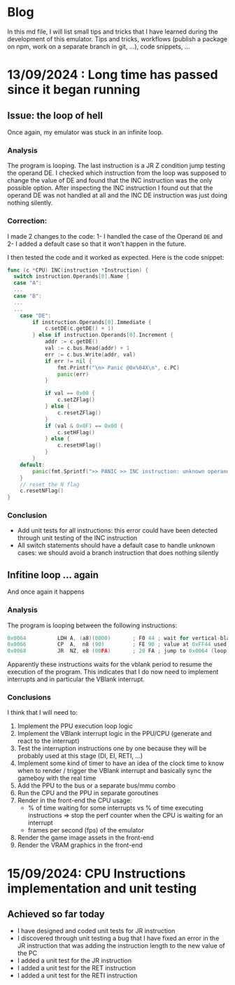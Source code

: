 # Blog

In this md file, I will list small tips and tricks that I have learned during the development of this emulator. Tips and tricks, workflows (publish a package on npm, work on a separate branch in git, ...), code snippets, ...

# 13/09/2024 : Long time has passed since it began running

## Issue: the loop of hell

Once again, my emulator was stuck in an infinite loop.

### Analysis

The program is looping. The last instruction is a JR Z condition jump testing the operand DE. I checked which instruction from the loop was supposed to change the value of DE and found that the INC instruction was the only possible option. After inspecting the INC instruction I found out that the operand DE was not handled at all and the INC DE instruction was just doing nothing silently.

### Correction: 

I made 2 changes to the code:
1- I handled the case of the Operand `DE` and
2- I added a default case so that it won't happen in the future.

I then tested the code and it worked as expected. Here is the code snippet:

```go
func (c *CPU) INC(instruction *Instruction) {
  switch instruction.Operands[0].Name {
  case "A":
  ...
  case "B":
  ...
  ...
	case "DE":
		if instruction.Operands[0].Immediate {
			c.setDE(c.getDE() + 1)
		} else if instruction.Operands[0].Increment {
			addr := c.getDE()
			val := c.bus.Read(addr) + 1
			err := c.bus.Write(addr, val)
			if err != nil {
				fmt.Printf("\n> Panic @0x%04X\n", c.PC)
				panic(err)
			}

			if val == 0x00 {
				c.setZFlag()
			} else {
				c.resetZFlag()
			}
			if (val & 0x0F) == 0x00 {
				c.setHFlag()
			} else {
				c.resetHFlag()
			}
		}
	default:
		panic(fmt.Sprintf(">> PANIC >> INC instruction: unknown operand %s", instruction.Operands[0].Name))
	}
	// reset the N flag
	c.resetNFlag()
}
```

### Conclusion

- Add unit tests for all instructions: this error could have been detected through unit testing of the INC instruction
- All switch statements should have a default case to handle unknown cases: we should avoid a branch instruction that does nothing silently

## Infitine loop ... again

And once again it happens

### Analysis

The program is looping between the following instructions:

```go
0x0064			LDH A, (a8)(0000)       ; F0 44 ; wait for vertical-blank period
0x0066			CP 	A,  n8 (90)         ; FE 90 ; value at 0xFF44 used to determine vertical-blank period
0x0068			JR  NZ, e8 (00FA)       ; 20 FA ; jump to 0x0064 (loop) if not at vertical-blank period
```

Apparently these instructions waits for the vblank period to resume the execution of the program. This indicates that I do now need to implement interrupts and in particular the VBlank interrupt. 

### Conclusions

I think that I will need to:

1. Implement the PPU execution loop logic
2. Implement the VBlank interrupt logic in the PPU/CPU (generate and react to the interrupt)
3. Test the interruption instructions one by one because they will be probably used at this stage (DI, EI, RETI, ...)
4. Implement some kind of timer to have an idea of the clock time to know when to render / trigger the VBlank interrupt and basically sync the gameboy with the real time
5. Add the PPU to the bus or a separate bus/mmu combo
6. Run the CPU and the PPU in separate goroutines
7. Render in the front-end the CPU usage:
	- % of time waiting for some interrupts vs % of time executing instructions => stop the perf counter when the CPU is waiting for an interrupt
	- frames per second (fps) of the emulator
8. Render the game image assets in the front-end
9. Render the VRAM graphics in the front-end

# 15/09/2024: CPU Instructions implementation and unit testing

## Achieved so far today

- I have designed and coded unit tests for JR instruction
- I discovered through unit testing a bug that I have fixed an error in the JR instruction that was adding the instruction length to the new value of the PC
- I added a unit test for the JR instruction 
- I added a unit test for the RET instruction
- I added a unit test for the RETI instruction
